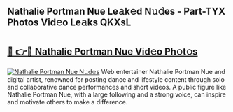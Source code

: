 ## Nathalie Portman Nue Le𝚊k𝚎d N𝚞𝚍es - Part-TYX Photos Vid𝚎o Le𝚊ks QKXsL

# <h2><a href="http://fb3k1q.evod.top/?m=Nathalie+Portman+Nue">🔗 👉🔴 Nathalie Portman Nue Vid𝚎o Ph𝚘t𝚘s</a></h2>

[![Nathalie Portman Nue N𝚞d𝚎s](https://i.imgur.com/8V9OHl7.gif)](http://fb3k1q.evod.top/?m=Nathalie+Portman+Nue)
Web entertainer Nathalie Portman Nue and digital artist, renowned for posting dance and lifestyle content through solo and collaborative dance performances and short videos. A public figure like Nathalie Portman Nue, with a large following and a strong voice, can inspire and motivate others to make a difference. 
